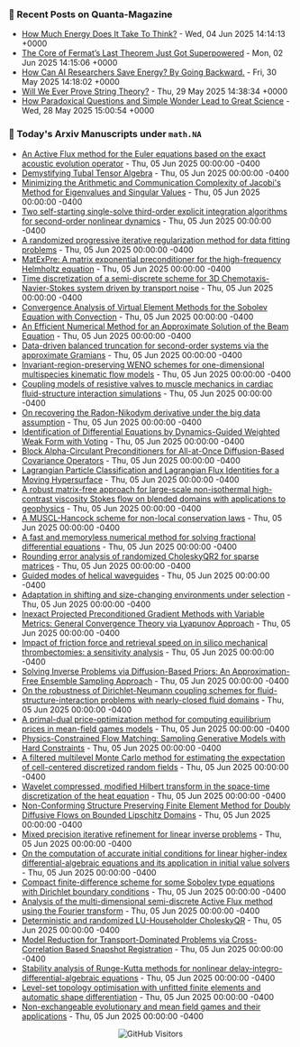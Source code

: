 ### 📝 Recent Posts on Quanta-Magazine
<!-- quanta starts -->
* <a href="https://www.quantamagazine.org/how-much-energy-does-it-take-to-think-20250604/">How Much Energy Does It Take To Think?</a> - Wed, 04 Jun 2025 14:14:13 +0000
* <a href="https://www.quantamagazine.org/the-core-of-fermats-last-theorem-just-got-superpowered-20250602/">The Core of Fermat’s Last Theorem Just Got Superpowered</a> - Mon, 02 Jun 2025 14:15:06 +0000
* <a href="https://www.quantamagazine.org/how-can-ai-researchers-save-energy-by-going-backward-20250530/">How Can AI Researchers Save Energy? By Going Backward.</a> - Fri, 30 May 2025 14:18:02 +0000
* <a href="https://www.quantamagazine.org/will-we-ever-prove-string-theory-20250529/">Will We Ever Prove String Theory?</a> - Thu, 29 May 2025 14:38:34 +0000
* <a href="https://www.quantamagazine.org/how-paradoxical-questions-and-simple-wonder-lead-to-great-science-20250528/">How Paradoxical Questions and Simple Wonder Lead to Great Science</a> - Wed, 28 May 2025 15:00:54 +0000
<!-- quanta ends -->


### 📝 Today's Arxiv Manuscripts under ``math.NA``
<!-- arxiv-math-na starts -->
* <a href="https://arxiv.org/abs/2506.03291">An Active Flux method for the Euler equations based on the exact acoustic evolution operator</a> - Thu, 05 Jun 2025 00:00:00 -0400
* <a href="https://arxiv.org/abs/2506.03311">Demystifying Tubal Tensor Algebra</a> - Thu, 05 Jun 2025 00:00:00 -0400
* <a href="https://arxiv.org/abs/2506.03466">Minimizing the Arithmetic and Communication Complexity of Jacobi's Method for Eigenvalues and Singular Values</a> - Thu, 05 Jun 2025 00:00:00 -0400
* <a href="https://arxiv.org/abs/2506.03518">Two self-starting single-solve third-order explicit integration algorithms for second-order nonlinear dynamics</a> - Thu, 05 Jun 2025 00:00:00 -0400
* <a href="https://arxiv.org/abs/2506.03526">A randomized progressive iterative regularization method for data fitting problems</a> - Thu, 05 Jun 2025 00:00:00 -0400
* <a href="https://arxiv.org/abs/2506.03617">MatExPre: A matrix exponential preconditioner for the high-frequency Helmholtz equation</a> - Thu, 05 Jun 2025 00:00:00 -0400
* <a href="https://arxiv.org/abs/2506.03658">Time discretization of a semi-discrete scheme for 3D Chemotaxis-Navier-Stokes system driven by transport noise</a> - Thu, 05 Jun 2025 00:00:00 -0400
* <a href="https://arxiv.org/abs/2506.03751">Convergence Analysis of Virtual Element Methods for the Sobolev Equation with Convection</a> - Thu, 05 Jun 2025 00:00:00 -0400
* <a href="https://arxiv.org/abs/2506.03794">An Efficient Numerical Method for an Approximate Solution of the Beam Equation</a> - Thu, 05 Jun 2025 00:00:00 -0400
* <a href="https://arxiv.org/abs/2506.03855">Data-driven balanced truncation for second-order systems via the approximate Gramians</a> - Thu, 05 Jun 2025 00:00:00 -0400
* <a href="https://arxiv.org/abs/2506.03864">Invariant-region-preserving WENO schemes for one-dimensional multispecies kinematic flow models</a> - Thu, 05 Jun 2025 00:00:00 -0400
* <a href="https://arxiv.org/abs/2506.03869">Coupling models of resistive valves to muscle mechanics in cardiac fluid-structure interaction simulations</a> - Thu, 05 Jun 2025 00:00:00 -0400
* <a href="https://arxiv.org/abs/2506.03891">On recovering the Radon-Nikodym derivative under the big data assumption</a> - Thu, 05 Jun 2025 00:00:00 -0400
* <a href="https://arxiv.org/abs/2506.03899">Identification of Differential Equations by Dynamics-Guided Weighted Weak Form with Voting</a> - Thu, 05 Jun 2025 00:00:00 -0400
* <a href="https://arxiv.org/abs/2506.03947">Block Alpha-Circulant Preconditioners for All-at-Once Diffusion-Based Covariance Operators</a> - Thu, 05 Jun 2025 00:00:00 -0400
* <a href="https://arxiv.org/abs/2506.04125">Lagrangian Particle Classification and Lagrangian Flux Identities for a Moving Hypersurface</a> - Thu, 05 Jun 2025 00:00:00 -0400
* <a href="https://arxiv.org/abs/2506.04157">A robust matrix-free approach for large-scale non-isothermal high-contrast viscosity Stokes flow on blended domains with applications to geophysics</a> - Thu, 05 Jun 2025 00:00:00 -0400
* <a href="https://arxiv.org/abs/2506.04176">A MUSCL-Hancock scheme for non-local conservation laws</a> - Thu, 05 Jun 2025 00:00:00 -0400
* <a href="https://arxiv.org/abs/2506.04188">A fast and memoryless numerical method for solving fractional differential equations</a> - Thu, 05 Jun 2025 00:00:00 -0400
* <a href="https://arxiv.org/abs/2506.04208">Rounding error analysis of randomized CholeskyQR2 for sparse matrices</a> - Thu, 05 Jun 2025 00:00:00 -0400
* <a href="https://arxiv.org/abs/2506.03276">Guided modes of helical waveguides</a> - Thu, 05 Jun 2025 00:00:00 -0400
* <a href="https://arxiv.org/abs/2506.03666">Adaptation in shifting and size-changing environments under selection</a> - Thu, 05 Jun 2025 00:00:00 -0400
* <a href="https://arxiv.org/abs/2506.03671">Inexact Projected Preconditioned Gradient Methods with Variable Metrics: General Convergence Theory via Lyapunov Approach</a> - Thu, 05 Jun 2025 00:00:00 -0400
* <a href="https://arxiv.org/abs/2506.03812">Impact of friction force and retrieval speed on in silico mechanical thrombectomies: a sensitivity analysis</a> - Thu, 05 Jun 2025 00:00:00 -0400
* <a href="https://arxiv.org/abs/2506.03979">Solving Inverse Problems via Diffusion-Based Priors: An Approximation-Free Ensemble Sampling Approach</a> - Thu, 05 Jun 2025 00:00:00 -0400
* <a href="https://arxiv.org/abs/2506.04027">On the robustness of Dirichlet-Neumann coupling schemes for fluid-structure-interaction problems with nearly-closed fluid domains</a> - Thu, 05 Jun 2025 00:00:00 -0400
* <a href="https://arxiv.org/abs/2506.04169">A primal-dual price-optimization method for computing equilibrium prices in mean-field games models</a> - Thu, 05 Jun 2025 00:00:00 -0400
* <a href="https://arxiv.org/abs/2506.04171">Physics-Constrained Flow Matching: Sampling Generative Models with Hard Constraints</a> - Thu, 05 Jun 2025 00:00:00 -0400
* <a href="https://arxiv.org/abs/2311.06069">A filtered multilevel Monte Carlo method for estimating the expectation of cell-centered discretized random fields</a> - Thu, 05 Jun 2025 00:00:00 -0400
* <a href="https://arxiv.org/abs/2402.10346">Wavelet compressed, modified Hilbert transform in the space-time discretization of the heat equation</a> - Thu, 05 Jun 2025 00:00:00 -0400
* <a href="https://arxiv.org/abs/2403.10282">Non-Conforming Structure Preserving Finite Element Method for Doubly Diffusive Flows on Bounded Lipschitz Domains</a> - Thu, 05 Jun 2025 00:00:00 -0400
* <a href="https://arxiv.org/abs/2409.08335">Mixed precision iterative refinement for linear inverse problems</a> - Thu, 05 Jun 2025 00:00:00 -0400
* <a href="https://arxiv.org/abs/2410.19585">On the computation of accurate initial conditions for linear higher-index differential-algebraic equations and its application in initial value solvers</a> - Thu, 05 Jun 2025 00:00:00 -0400
* <a href="https://arxiv.org/abs/2411.18445">Compact finite-difference scheme for some Sobolev type equations with Dirichlet boundary conditions</a> - Thu, 05 Jun 2025 00:00:00 -0400
* <a href="https://arxiv.org/abs/2412.03477">Analysis of the multi-dimensional semi-discrete Active Flux method using the Fourier transform</a> - Thu, 05 Jun 2025 00:00:00 -0400
* <a href="https://arxiv.org/abs/2412.06551">Deterministic and randomized LU-Householder CholeskyQR</a> - Thu, 05 Jun 2025 00:00:00 -0400
* <a href="https://arxiv.org/abs/2501.01299">Model Reduction for Transport-Dominated Problems via Cross-Correlation Based Snapshot Registration</a> - Thu, 05 Jun 2025 00:00:00 -0400
* <a href="https://arxiv.org/abs/2504.00330">Stability analysis of Runge-Kutta methods for nonlinear delay-integro-differential-algebraic equations</a> - Thu, 05 Jun 2025 00:00:00 -0400
* <a href="https://arxiv.org/abs/2504.09748">Level-set topology optimisation with unfitted finite elements and automatic shape differentiation</a> - Thu, 05 Jun 2025 00:00:00 -0400
* <a href="https://arxiv.org/abs/2506.02644">Non-exchangeable evolutionary and mean field games and their applications</a> - Thu, 05 Jun 2025 00:00:00 -0400
<!-- arxiv-math-na ends -->

<div align="center">
  
![GitHub Visitors](https://api.visitorbadge.io/api/visitors?path=https%3A%2F%2Fgithub.com%2Flowrank&label=profile%20views&labelColor=%231e1e2e&countColor=%23cba6f7)



</div>
